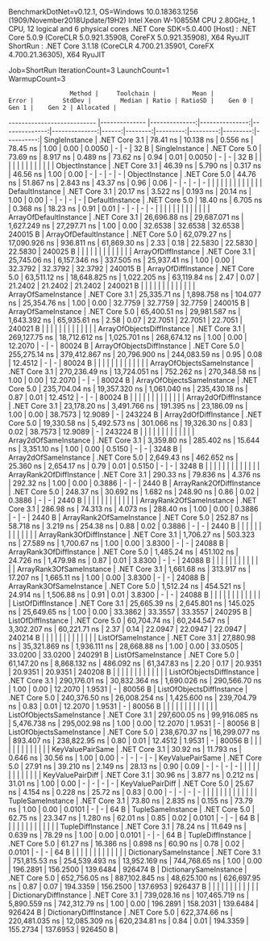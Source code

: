 
BenchmarkDotNet=v0.12.1, OS=Windows 10.0.18363.1256 (1909/November2018Update/19H2)
Intel Xeon W-10855M CPU 2.80GHz, 1 CPU, 12 logical and 6 physical cores
.NET Core SDK=5.0.400
  [Host]   : .NET Core 5.0.9 (CoreCLR 5.0.921.35908, CoreFX 5.0.921.35908), X64 RyuJIT
  ShortRun : .NET Core 3.1.18 (CoreCLR 4.700.21.35901, CoreFX 4.700.21.36305), X64 RyuJIT

Job=ShortRun  IterationCount=3  LaunchCount=1  
WarmupCount=3  

                     Method |     Toolchain |          Mean |          Error |        StdDev |        Median | Ratio | RatioSD |    Gen 0 |    Gen 1 |    Gen 2 | Allocated |
--------------------------- |-------------- |--------------:|---------------:|--------------:|--------------:|------:|--------:|---------:|---------:|---------:|----------:|
             SingleInstance | .NET Core 3.1 |      78.41 ns |      10.138 ns |      0.556 ns |      78.45 ns |  1.00 |    0.00 |   0.0050 |        - |        - |      32 B |
             SingleInstance | .NET Core 5.0 |      73.69 ns |       8.917 ns |      0.489 ns |      73.62 ns |  0.94 |    0.01 |   0.0050 |        - |        - |      32 B |
                            |               |               |                |               |               |       |         |          |          |          |           |
             ObjectInstance | .NET Core 3.1 |      46.39 ns |       5.790 ns |      0.317 ns |      46.56 ns |  1.00 |    0.00 |        - |        - |        - |         - |
             ObjectInstance | .NET Core 5.0 |      44.76 ns |      51.867 ns |      2.843 ns |      43.37 ns |  0.96 |    0.06 |        - |        - |        - |         - |
                            |               |               |                |               |               |       |         |          |          |          |           |
            DefaultInstance | .NET Core 3.1 |      20.17 ns |       3.522 ns |      0.193 ns |      20.14 ns |  1.00 |    0.00 |        - |        - |        - |         - |
            DefaultInstance | .NET Core 5.0 |      18.40 ns |       6.705 ns |      0.368 ns |      18.23 ns |  0.91 |    0.01 |        - |        - |        - |         - |
                            |               |               |                |               |               |       |         |          |          |          |           |
     ArrayOfDefaultInstance | .NET Core 3.1 |  26,696.88 ns |  29,687.071 ns |  1,627.249 ns |  27,297.71 ns |  1.00 |    0.00 |  32.6538 |  32.6538 |  32.6538 |  240015 B |
     ArrayOfDefaultInstance | .NET Core 5.0 |  62,079.27 ns |  17,090.926 ns |    936.811 ns |  61,869.30 ns |  2.33 |    0.18 |  22.5830 |  22.5830 |  22.5830 |  240025 B |
                            |               |               |                |               |               |       |         |          |          |          |           |
        ArrayOfDiffInstance | .NET Core 3.1 |  25,745.06 ns |   6,157.346 ns |    337.505 ns |  25,937.41 ns |  1.00 |    0.00 |  32.3792 |  32.3792 |  32.3792 |  240015 B |
        ArrayOfDiffInstance | .NET Core 5.0 |  63,511.12 ns |  18,648.825 ns |  1,022.205 ns |  63,119.84 ns |  2.47 |    0.07 |  21.2402 |  21.2402 |  21.2402 |  240021 B |
                            |               |               |                |               |               |       |         |          |          |          |           |
        ArrayOfSameInstance | .NET Core 3.1 |  25,335.71 ns |   1,898.758 ns |    104.077 ns |  25,354.76 ns |  1.00 |    0.00 |  32.7759 |  32.7759 |  32.7759 |  240015 B |
        ArrayOfSameInstance | .NET Core 5.0 |  65,400.51 ns |  29,981.587 ns |  1,643.392 ns |  65,935.61 ns |  2.58 |    0.07 |  22.7051 |  22.7051 |  22.7051 |  240021 B |
                            |               |               |                |               |               |       |         |          |          |          |           |
 ArrayOfObjectsDiffInstance | .NET Core 3.1 | 269,127.75 ns |  18,712.612 ns |  1,025.701 ns | 268,674.12 ns |  1.00 |    0.00 |  12.2070 |        - |        - |   80024 B |
 ArrayOfObjectsDiffInstance | .NET Core 5.0 | 255,275.14 ns | 379,412.867 ns | 20,796.900 ns | 244,083.59 ns |  0.95 |    0.08 |  12.4512 |        - |        - |   80024 B |
                            |               |               |                |               |               |       |         |          |          |          |           |
 ArrayOfObjectsSameInstance | .NET Core 3.1 | 270,236.49 ns |  13,724.051 ns |    752.262 ns | 270,348.58 ns |  1.00 |    0.00 |  12.2070 |        - |        - |   80024 B |
 ArrayOfObjectsSameInstance | .NET Core 5.0 | 235,704.04 ns |  19,357.320 ns |  1,061.040 ns | 235,430.18 ns |  0.87 |    0.01 |  12.4512 |        - |        - |   80024 B |
                            |               |               |                |               |               |       |         |          |          |          |           |
      Array2dOfDiffInstance | .NET Core 3.1 |  23,178.20 ns |   3,491.766 ns |    191.395 ns |  23,186.09 ns |  1.00 |    0.00 |  38.7573 |  12.9089 |        - |  243224 B |
      Array2dOfDiffInstance | .NET Core 5.0 |  19,330.58 ns |   5,492.573 ns |    301.066 ns |  19,326.30 ns |  0.83 |    0.02 |  38.7573 |  12.9089 |        - |  243224 B |
                            |               |               |                |               |               |       |         |          |          |          |           |
      Array2dOfSameInstance | .NET Core 3.1 |   3,359.80 ns |     285.402 ns |     15.644 ns |   3,351.10 ns |  1.00 |    0.00 |   0.5150 |        - |        - |    3248 B |
      Array2dOfSameInstance | .NET Core 5.0 |   2,649.43 ns |     462.652 ns |     25.360 ns |   2,654.17 ns |  0.79 |    0.01 |   0.5150 |        - |        - |    3248 B |
                            |               |               |                |               |               |       |         |          |          |          |           |
   ArrayRank2OfDiffInstance | .NET Core 3.1 |     290.33 ns |      79.836 ns |      4.376 ns |     292.32 ns |  1.00 |    0.00 |   0.3886 |        - |        - |    2440 B |
   ArrayRank2OfDiffInstance | .NET Core 5.0 |     248.37 ns |      30.692 ns |      1.682 ns |     248.90 ns |  0.86 |    0.02 |   0.3886 |        - |        - |    2440 B |
                            |               |               |                |               |               |       |         |          |          |          |           |
   ArrayRank2OfSameInstance | .NET Core 3.1 |     286.98 ns |      74.313 ns |      4.073 ns |     288.40 ns |  1.00 |    0.00 |   0.3886 |        - |        - |    2440 B |
   ArrayRank2OfSameInstance | .NET Core 5.0 |     252.87 ns |      58.718 ns |      3.219 ns |     254.38 ns |  0.88 |    0.02 |   0.3886 |        - |        - |    2440 B |
                            |               |               |                |               |               |       |         |          |          |          |           |
   ArrayRank3OfDiffInstance | .NET Core 3.1 |   1,706.27 ns |     503.323 ns |     27.589 ns |   1,700.67 ns |  1.00 |    0.00 |   3.8300 |        - |        - |   24088 B |
   ArrayRank3OfDiffInstance | .NET Core 5.0 |   1,485.24 ns |     451.102 ns |     24.726 ns |   1,479.98 ns |  0.87 |    0.01 |   3.8300 |        - |        - |   24088 B |
                            |               |               |                |               |               |       |         |          |          |          |           |
   ArrayRank3OfSameInstance | .NET Core 3.1 |   1,661.68 ns |     313.917 ns |     17.207 ns |   1,665.11 ns |  1.00 |    0.00 |   3.8300 |        - |        - |   24088 B |
   ArrayRank3OfSameInstance | .NET Core 5.0 |   1,512.24 ns |     454.521 ns |     24.914 ns |   1,506.88 ns |  0.91 |    0.01 |   3.8300 |        - |        - |   24088 B |
                            |               |               |                |               |               |       |         |          |          |          |           |
         ListOfDiffInstance | .NET Core 3.1 |  25,665.39 ns |   2,645.801 ns |    145.025 ns |  25,649.65 ns |  1.00 |    0.00 |  33.3862 |  33.3557 |  33.3557 |  240295 B |
         ListOfDiffInstance | .NET Core 5.0 |  60,704.74 ns |  60,244.547 ns |  3,302.207 ns |  60,221.71 ns |  2.37 |    0.14 |  22.0947 |  22.0947 |  22.0947 |  240214 B |
                            |               |               |                |               |               |       |         |          |          |          |           |
         ListOfSameInstance | .NET Core 3.1 |  27,880.98 ns |  35,321.869 ns |  1,936.111 ns |  28,668.88 ns |  1.00 |    0.00 |  33.0505 |  33.0200 |  33.0200 |  240291 B |
         ListOfSameInstance | .NET Core 5.0 |  61,147.20 ns |   8,868.132 ns |    486.092 ns |  61,347.83 ns |  2.20 |    0.17 |  20.9351 |  20.9351 |  20.9351 |  240208 B |
                            |               |               |                |               |               |       |         |          |          |          |           |
  ListOfObjectsDiffInstance | .NET Core 3.1 | 290,176.01 ns |  30,832.364 ns |  1,690.026 ns | 290,566.70 ns |  1.00 |    0.00 |  12.2070 |   1.9531 |        - |   80056 B |
  ListOfObjectsDiffInstance | .NET Core 5.0 | 240,376.50 ns |  26,008.254 ns |  1,425.600 ns | 239,704.79 ns |  0.83 |    0.01 |  12.2070 |   1.9531 |        - |   80056 B |
                            |               |               |                |               |               |       |         |          |          |          |           |
  ListOfObjectsSameInstance | .NET Core 3.1 | 297,600.05 ns |  99,916.085 ns |  5,476.738 ns | 295,002.98 ns |  1.00 |    0.00 |  12.2070 |   1.9531 |        - |   80056 B |
  ListOfObjectsSameInstance | .NET Core 5.0 | 238,670.37 ns |  16,299.077 ns |    893.407 ns | 238,822.95 ns |  0.80 |    0.01 |  12.4512 |   1.9531 |        - |   80056 B |
                            |               |               |                |               |               |       |         |          |          |          |           |
           KeyValuePairSame | .NET Core 3.1 |      30.92 ns |      11.793 ns |      0.646 ns |      30.56 ns |  1.00 |    0.00 |        - |        - |        - |         - |
           KeyValuePairSame | .NET Core 5.0 |      27.91 ns |      39.210 ns |      2.149 ns |      28.13 ns |  0.90 |    0.09 |        - |        - |        - |         - |
                            |               |               |                |               |               |       |         |          |          |          |           |
           KeyValuePairDiff | .NET Core 3.1 |      30.96 ns |       3.877 ns |      0.212 ns |      31.01 ns |  1.00 |    0.00 |        - |        - |        - |         - |
           KeyValuePairDiff | .NET Core 5.0 |      25.67 ns |       4.154 ns |      0.228 ns |      25.72 ns |  0.83 |    0.00 |        - |        - |        - |         - |
                            |               |               |                |               |               |       |         |          |          |          |           |
          TupleSameInstance | .NET Core 3.1 |      73.80 ns |       2.835 ns |      0.155 ns |      73.79 ns |  1.00 |    0.00 |   0.0101 |        - |        - |      64 B |
          TupleSameInstance | .NET Core 5.0 |      62.75 ns |      23.347 ns |      1.280 ns |      62.01 ns |  0.85 |    0.02 |   0.0101 |        - |        - |      64 B |
                            |               |               |                |               |               |       |         |          |          |          |           |
          TupleDiffInstance | .NET Core 3.1 |      78.24 ns |      11.649 ns |      0.639 ns |      78.29 ns |  1.00 |    0.00 |   0.0101 |        - |        - |      64 B |
          TupleDiffInstance | .NET Core 5.0 |      61.27 ns |      16.386 ns |      0.898 ns |      60.90 ns |  0.78 |    0.02 |   0.0101 |        - |        - |      64 B |
                            |               |               |                |               |               |       |         |          |          |          |           |
     DictionarySameInstance | .NET Core 3.1 | 751,815.53 ns | 254,539.493 ns | 13,952.169 ns | 744,768.65 ns |  1.00 |    0.00 | 196.2891 | 156.2500 | 139.6484 |  926474 B |
     DictionarySameInstance | .NET Core 5.0 | 652,756.05 ns | 887,102.845 ns | 48,625.100 ns | 626,697.95 ns |  0.87 |    0.07 | 194.3359 | 156.2500 | 137.6953 |  926437 B |
                            |               |               |                |               |               |       |         |          |          |          |           |
     DictionaryDiffInstance | .NET Core 3.1 | 739,028.16 ns | 107,465.719 ns |  5,890.559 ns | 742,312.79 ns |  1.00 |    0.00 | 196.2891 | 158.2031 | 139.6484 |  926424 B |
     DictionaryDiffInstance | .NET Core 5.0 | 622,374.66 ns | 220,481.035 ns | 12,085.309 ns | 620,234.81 ns |  0.84 |    0.01 | 194.3359 | 155.2734 | 137.6953 |  926450 B |
